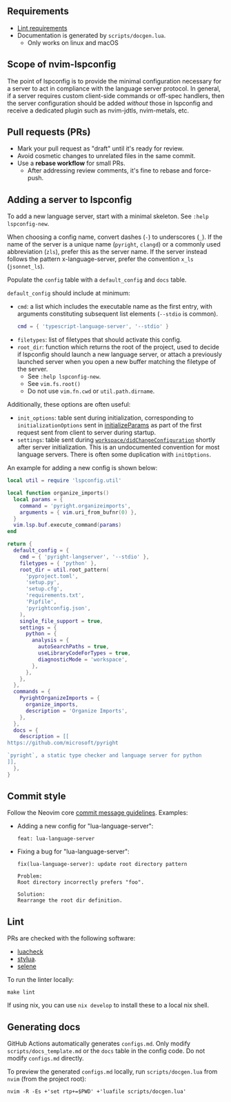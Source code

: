 ## Requirements

- [Lint requirements](#lint)
- Documentation is generated by `scripts/docgen.lua`.
  - Only works on linux and macOS

## Scope of nvim-lspconfig

The point of lspconfig is to provide the minimal configuration necessary for a server to act in compliance with the language server protocol. In general, if a server requires custom client-side commands or off-spec handlers, then the server configuration should be added *without* those in lspconfig and receive a dedicated plugin such as nvim-jdtls, nvim-metals, etc.

## Pull requests (PRs)

- Mark your pull request as "draft" until it's ready for review.
- Avoid cosmetic changes to unrelated files in the same commit.
- Use a **rebase workflow** for small PRs.
  - After addressing review comments, it's fine to rebase and force-push.

## Adding a server to lspconfig

To add a new language server, start with a minimal skeleton. See `:help lspconfig-new`.

When choosing a config name, convert dashes (`-`) to underscores (`_`). If the name of the server is a unique name (`pyright`, `clangd`) or a commonly used abbreviation (`zls`), prefer this as the server name. If the server instead follows the pattern x-language-server, prefer the convention `x_ls` (`jsonnet_ls`). 

Populate the `config` table with a `default_config` and `docs` table.

`default_config` should include at minimum:

* `cmd`: a list which includes the executable name as the first entry, with arguments constituting subsequent list elements (`--stdio` is common).
  ```lua
  cmd = { 'typescript-language-server', '--stdio' }
  ```
* `filetypes`: list of filetypes that should activate this config.
* `root_dir`: function which returns the root of the project, used to decide if lspconfig should launch a new language server, or attach a previously launched server when you open a new buffer matching the filetype of the server.
    * See `:help lspconfig-new`.
    * See `vim.fs.root()`
    * Do not use `vim.fn.cwd` or `util.path.dirname`.

Additionally, these options are often useful:

* `init_options`: table sent during initialization, corresponding to `initializationOptions` sent in [initializeParams](https://microsoft.github.io/language-server-protocol/specifications/lsp/3.17/specification/#initializeParams) as part of the first request sent from client to server during startup.
* `settings`: table sent during [`workspace/didChangeConfiguration`](https://microsoft.github.io/language-server-protocol/specifications/lsp/3.17/specification/#didChangeConfigurationParams) shortly after server initialization. This is an undocumented convention for most language servers. There is often some duplication with `initOptions`.

An example for adding a new config is shown below:

```lua
local util = require 'lspconfig.util'

local function organize_imports()
  local params = {
    command = 'pyright.organizeimports',
    arguments = { vim.uri_from_bufnr(0) },
  }
  vim.lsp.buf.execute_command(params)
end

return {
  default_config = {
    cmd = { 'pyright-langserver', '--stdio' },
    filetypes = { 'python' },
    root_dir = util.root_pattern(
      'pyproject.toml',
      'setup.py',
      'setup.cfg',
      'requirements.txt',
      'Pipfile',
      'pyrightconfig.json',
    ),
    single_file_support = true,
    settings = {
      python = {
        analysis = {
          autoSearchPaths = true,
          useLibraryCodeForTypes = true,
          diagnosticMode = 'workspace',
        },
      },
    },
  },
  commands = {
    PyrightOrganizeImports = {
      organize_imports,
      description = 'Organize Imports',
    },
  },
  docs = {
    description = [[
https://github.com/microsoft/pyright

`pyright`, a static type checker and language server for python
]],
  },
}
```

## Commit style

Follow the Neovim core [commit message guidelines](https://github.com/neovim/neovim/blob/master/CONTRIBUTING.md#commit-messages). Examples:

* Adding a new config for "lua-language-server":
  ```
  feat: lua-language-server
  ```
* Fixing a bug for "lua-language-server":
  ```
  fix(lua-language-server): update root directory pattern

  Problem:
  Root directory incorrectly prefers "foo".

  Solution:
  Rearrange the root dir definition.
  ```

## Lint

PRs are checked with the following software:
- [luacheck](https://github.com/luarocks/luacheck#installation)
- [stylua](https://github.com/JohnnyMorganz/StyLua).
- [selene](https://github.com/Kampfkarren/selene)

To run the linter locally:

    make lint

If using nix, you can use `nix develop` to install these to a local nix shell.

## Generating docs

GitHub Actions automatically generates `configs.md`. Only modify
`scripts/docs_template.md` or the `docs` table in the config code.
Do not modify `configs.md` directly.

To preview the generated `configs.md` locally, run `scripts/docgen.lua` from
`nvim` (from the project root):

    nvim -R -Es +'set rtp+=$PWD' +'luafile scripts/docgen.lua'
